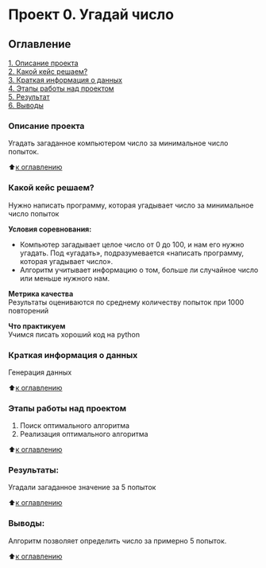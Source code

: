 # Проект 0. Угадай число

## Оглавление  
[1. Описание проекта](.README.md#Описание-проекта)  
[2. Какой кейс решаем?](.README.md#Какой-кейс-решаем)  
[3. Краткая информация о данных](.README.md#Краткая-информация-о-данных)  
[4. Этапы работы над проектом](.README.md#Этапы-работы-над-проектом)  
[5. Результат](.README.md#Результат)    
[6. Выводы](.README.md#Выводы) 

### Описание проекта    
Угадать загаданное компьютером число за минимальное число попыток.

:arrow_up:[к оглавлению](_)


### Какой кейс решаем?    
Нужно написать программу, которая угадывает число за минимальное число попыток

**Условия соревнования:**  
- Компьютер загадывает целое число от 0 до 100, и нам его нужно угадать. Под «угадать», подразумевается «написать программу, которая угадывает число».
- Алгоритм учитывает информацию о том, больше ли случайное число или меньше нужного нам.

**Метрика качества**     
Результаты оцениваются по среднему количеству попыток при 1000 повторений

**Что практикуем**     
Учимся писать хороший код на python


### Краткая информация о данных
Генерация данных
  
:arrow_up:[к оглавлению](.README.md#Оглавление)


### Этапы работы над проектом 
1. Поиск оптимального алгоритма
2. Реализация оптимального алгоритма

:arrow_up:[к оглавлению](.README.md#Оглавление)


### Результаты:  
Угадали загаданное значение за 5 попыток

:arrow_up:[к оглавлению](.README.md#Оглавление)


### Выводы:  
Алгоритм позволяет определить число за примерно 5 попыток.

:arrow_up:[к оглавлению](.README.md#Оглавление)